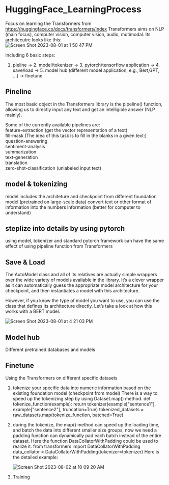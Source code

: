 # HuggingFace_LearningProcess
Focus on learning the Transformers from https://huggingface.co/docs/transformers/index 
Transformers aims on NLP (main focus), computer vision, computer vision, audio, mutimodal. Its architecutre looks like this:  
![Screen Shot 2023-08-01 at 1 50 47 PM](https://github.com/btbbtzhang/HuggingFace_LearningProcess/assets/34163897/fc0f2396-98dd-4b30-9884-f10c7b069bed)


Including 6 basic steps:
1. pieline -> 2. model/tokenizer -> 3. pytorch/tensorflow application -> 4. save/load -> 5. model hub (different model application, e.g., Bert,GPT, ...) -> finetune

## Pineline  
The most basic object in the Transformers library is the pipeline() function, allowing us to directly input any text and get an intelligible answer (NLP mainly).  

Some of the currently available pipelines are:  
feature-extraction (get the vector representation of a text)  
fill-mask (The idea of this task is to fill in the blanks in a given text:)  
question-answering  
sentiment-analysis  
summarization  
text-generation  
translation  
zero-shot-classification (unlabeled input text)  

## model & tokenizing 
model includes the architeture and checkpoint from different foundation model (pretrained on large-scale data)
convert text or other format of information into the numbers information (better for computer to understand)  

## steplize into details by using pytorch
using model, tokenizer and standard pytorch framework can have the same effect of using pipeline function from Transformers  

 
## Save & Load
The AutoModel class and all of its relatives are actually simple wrappers over the wide variety of models available in the library. It’s a clever wrapper as it can automatically guess the appropriate model architecture for your checkpoint, and then instantiates a model with this architecture.  

However, if you know the type of model you want to use, you can use the class that defines its architecture directly. Let’s take a look at how this works with a BERT model.  

![Screen Shot 2023-08-01 at 4 21 03 PM](https://github.com/btbbtzhang/HuggingFace_LearningProcess/assets/34163897/69385e04-bd36-4a8f-82ca-36c393543b2b)  

## Model hub
Different pretrained databases and models  

## Finetune
Using the Transformers on different specific datasets
1. tokenize your specific data into numeric information based on the existing foundation model (checkpoint from model)
   There is a way to speed up the tokenizing step by using Dataset.map() method.
   def tokenize_function(example):
    return tokenizer(example["sentence1"], example["sentence2"], truncation=True)
   tokenized_datasets = raw_datasets.map(tokenize_function, batched=True)
2. during the tokenize, the map() method can speed up the loading time, and batch the data into different smaller size groups, now we need a padding function can dynamically pad each batch instead of the entire dataset. Here the function DataCollatorWithPadding could be used to realize it.
   from transformers import DataCollatorWithPadding
   data_collator = DataCollatorWithPadding(tokenizer=tokenizer)
   Here is the detailed example:

   ![Screen Shot 2023-08-02 at 10 09 20 AM](https://github.com/btbbtzhang/HuggingFace_TransformersTest/assets/34163897/d249d400-bab3-4112-8895-12ab1f6951a0)

3. Training
